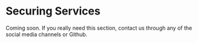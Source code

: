 # Securing Services

Coming soon. If you really need this section, contact us through any of the social media channels or Github.

